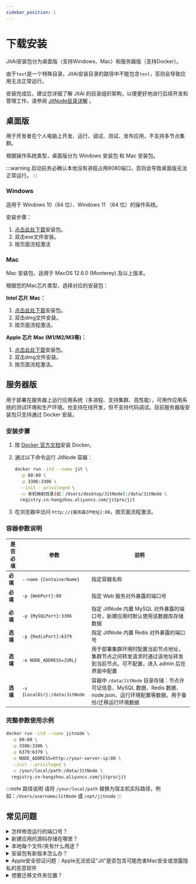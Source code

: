 ```yaml
---
sidebar_position: 1
---
```


# 下载安装

JitAi安装包分为桌面版（支持Windows、Mac）和服务器版（支持Docker）。

由于`test`是一个特殊目录，JitAi安装目录的路径中不能包含`test`，否则会导致应用无法正常运行。

安装完成后，建议您详细了解 JitAi 的目录组织架构，以便更好地进行后续开发和管理工作，请参阅 [JitNode目录详解](./02JitNode目录详解) 。

## 桌面版

用于开发者在个人电脑上开发、运行、调试、测试、发布应用，不支持多节点集群。

根据操作系统类型，桌面版分为 Windows 安装包 和  Mac 安装包。

:::warning
启动前务必确认本地没有进程占用8080端口，否则会导致桌面版无法正常运行。
:::

### Windows

适用于 Windows 10（64 位）、Windows 11 （64 位）的操作系统。

安装步骤：

1. [点击此处下载](https://apk.jit.pro/latest/windows/jit.exe)安装包。
2. 双击exe文件安装。
3. 按页面流程激活

### Mac

Mac 安装包，适用于 MacOS 12.6.0 (Monterey) 及以上版本。

根据您的Mac芯片类型，选择对应的安装包：

**Intel 芯片 Mac：**
1. [点击此处下载](https://apk.jit.pro/latest/darwin/x64/jit.dmg)安装包。
2. 双击dmg文件安装。
3. 按页面流程激活。

**Apple 芯片 Mac (M1/M2/M3等)：**
1. [点击此处下载](https://apk.jit.pro/latest/darwin/arm/jit.dmg)安装包。
2. 双击dmg文件安装。
3. 按页面流程激活。


## 服务器版

用于部署在服务器上运行应用系统（多进程、支持集群、高性能），可用作应用系统的测试环境和生产环境。也支持在线开发，但不支持代码调试。目前服务器版安装包只支持通过 Docker 安装。

### 安装步骤

1. 按 [Docker 官方文档](https://docs.docker.com/manuals/)安装 Docker。

2. 通过以下命令运行 JitNode 容器：

   ```bash title="快速启动 JitNode 容器"
   docker run -itd --name jit \
     -p 80:80 \
     -p 3306:3306 \
     --init --privileged \
     -v 本机映射目录(如：/Users/desktop/JitNode):/data/JitNode \
     registry.cn-hangzhou.aliyuncs.com/jitpro/jit
   ```

3. 在浏览器中访问 `http://{服务器IP地址}:80`，按页面流程激活。


### 容器参数说明

| 是否必填 | 参数 | 说明 |
|---------|------|------|
| **必填** | `--name {ContainerName}` | 指定容器名称 |
| **必填** | `-p {WebPort}:80` | 指定 Web 服务对外暴露的端口号 |
| **必填** | `-p {MySQLPort}:3306` | 指定 JitNode 内置 MySQL 对外暴露的端口号，新建应用时默认使用该数据库存储数据 |
| **选填** | `-p {RedisPort}:6379` | 指定 JitNode 内置 Redis 对外暴露的端口号 |
| **选填** | `-e NODE_ADDRESS={URL}` | 用于部署集群环境时配置当前节点地址，集群节点之间转发请求时通过该地址转发到当前节点。可不配置，进入 admin 后在界面中配置 |
| **选填** | `-v {LocalDir}:/data/JitNode` | 容器中 `/data/JitNode` 目录存储：节点许可证信息、MySQL 数据、Redis 数据、node.json、运行环境配置等数据。用于备份/迁移运行环境数据 |

### 完整参数使用示例

```bash title="完整参数启动"
docker run -itd --name jitnode \
  -p 80:80 \
  -p 3306:3306 \
  -p 6379:6379 \
  -e NODE_ADDRESS=http://your-server-ip:80 \
  --init --privileged \
  -v /your/local/path:/data/JitNode \
  registry.cn-hangzhou.aliyuncs.com/jitpro/jit
```

:::note 路径说明
请将 `/your/local/path` 替换为宿主机实际路径，例如：`/Users/username/JitNode` 或 `/opt/jitnode`
:::

## 常见问题

<details>
<summary>怎样修改运行的端口号？</summary>

修改 `home/node.json` 中的 PORT 值。默认是 8080。

</details>

<details>
<summary>新建应用的源码存储在哪里？</summary>

`home/environs` 文件夹下

</details>

<details>
<summary>本地每个文件/夹有什么用途？</summary>

详情见 [文档链接](https://alidocs.dingtalk.com/i/nodes/Obva6QBXJw962MokiZq7lakEWn4qY5Pr?utm_scene=team_space)

</details>

<details>
<summary>安装包有新版本怎么办？</summary>

针对服务器版，AdminApp会在页面顶部提示安装包依赖更新信息，点击即可自动重启更新。如果是Docker镜像更新，则需要用户手动拉取新版本镜像，并使用新镜像重新启动容器，映射目录保持和旧版本一致即可。

针对桌面版，需要手动关闭Jit并重新启动。

</details>

<details>
<summary>Apple安全验证问题：Apple无法验证"Jit"是否包含可能危害Mac安全或泄露隐私的恶意软件</summary>

![Apple安全验证问题](./img/apple_validation.png)

1. 点击"完成"按钮。

2. 进入系统设置->隐私与安全性->安全性，将"允许以下来源的应用程序"设置为"App Store与已知开发者"。

3. 点击`仍要打开`。

</details>

<details>
<summary>想要迁移文件夹位置？</summary>

安装后文件夹位置不可移动，如果您有其他位置的数据，可以将 `home` 文件夹迁移到新安装包目录进行覆盖：

**安装包固定位置：**
- **Windows**: `C:\Program Files\jit\resources\app.asar.unpacked\JitNode`
- **Mac**: `/Applications/Jit.app/Contents/Resources/app.asar.unpacked\JitNode`
- **服务器版**: 容器内`/data/JitNode`目录，用户操作宿主机的映射目录即可

**将其他位置的 home 文件夹迁移到新JitNode目录的步骤：**
1. 关闭Jit进程
2. 备份新 `JitNode` 目录中的 `home` 文件夹（如果有数据）
3. 将其他位置的 `home` 文件夹复制到新 `JitNode` 目录中，覆盖原有的 `home` 文件夹
4. 确保 `home/node.json` 等配置文件存在且正确
5. 重新启动Jit

</details>

